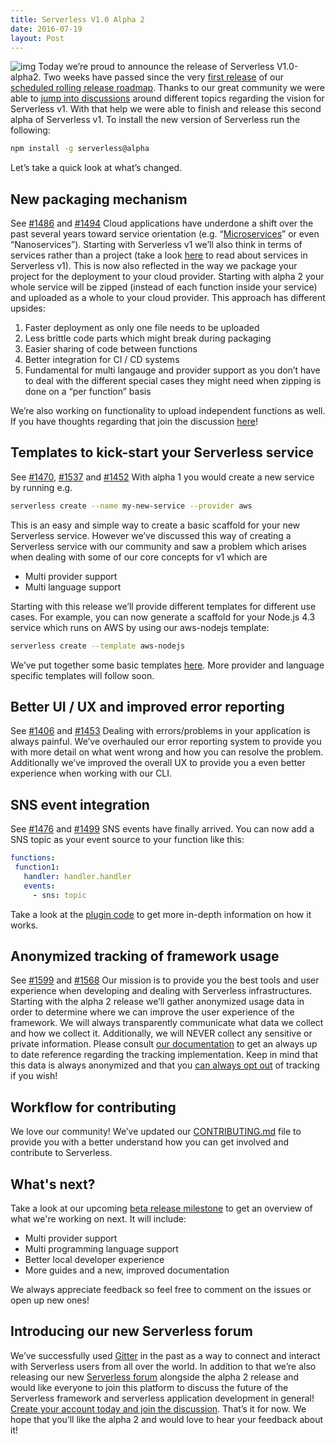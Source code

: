 ```yaml
---
title: Serverless V1.0 Alpha 2
date: 2016-07-19
layout: Post
---
```


![img](http://blog.serverless.com/wp-content/uploads/2016/07/005adf42-d269-43ee-9998-9502487bb99b.gif) Today we’re proud to announce the release of Serverless V1.0-alpha2\. Two weeks have passed since the very [first release](http://blog.serverless.com/serverless-v1-0-alpha1-announcement/) of our [scheduled rolling release roadmap](https://github.com/serverless/serverless/milestones). Thanks to our great community we were able to [jump into discussions](https://github.com/serverless/serverless/issues) around different topics regarding the vision for Serverless v1\. With that help we were able to finish and release this second alpha of Serverless v1. To install the new version of Serverless run the following:

```bash
npm install -g serverless@alpha
```

Let’s take a quick look at what’s changed.

## New packaging mechanism

See [#1486](https://github.com/serverless/serverless/issues/1486) and [#1494](https://github.com/serverless/serverless/pull/1494) Cloud applications have underdone a shift over the past several years toward service orientation (e.g. “[Microservices](https://en.wikipedia.org/wiki/Microservices)” or even “Nanoservices”). Starting with Serverless v1 we’ll also think in terms of services rather than a project (take a look [here](http://blog.serverless.com/building-serverless-framework-v1/) to read about services in Serverless v1). This is now also reflected in the way we package your project for the deployment to your cloud provider. Starting with alpha 2 your whole service will be zipped (instead of each function inside your service) and uploaded as a whole to your cloud provider.  This approach has different upsides:

1.  Faster deployment as only one file needs to be uploaded
2.  Less brittle code parts which might break during packaging
3.  Easier sharing of code between functions
4.  Better integration for CI / CD systems
5.  Fundamental for multi langauge and provider support as you don’t have to deal with the different special cases they might need when zipping is done on a “per function” basis

We’re also working on functionality to upload independent functions as well. If you have thoughts regarding that join the discussion [here](https://github.com/serverless/serverless/issues/1486)!

## Templates to kick-start your Serverless service

See [#1470](https://github.com/serverless/serverless/issues/1470), [#1537](https://github.com/serverless/serverless/pull/1537) and [#1452](https://github.com/serverless/serverless/issues/1452) With alpha 1 you would create a new service by running e.g.

```bash
serverless create --name my-new-service --provider aws
```

This is an easy and simple way to create a basic scaffold for your new Serverless service. However we’ve discussed this way of creating a Serverless service with our community and saw a problem which arises when dealing with some of our core concepts for v1 which are

*   Multi provider support
*   Multi language support

Starting with this release we’ll provide different templates for different use cases. For example, you can now generate a scaffold for your Node.js 4.3 service which runs on AWS by using our aws-nodejs template:

```sh
serverless create --template aws-nodejs
```

We’ve put together some basic templates [here](https://github.com/serverless/serverless/tree/v1.0/lib/plugins/create/templates). More provider and language specific templates will follow soon.

## Better UI / UX and improved error reporting

See [#1406](https://github.com/serverless/serverless/issues/1406) and [#1453](https://github.com/serverless/serverless/pull/1453) Dealing with errors/problems in your application is always painful. We’ve overhauled our error reporting system to provide you with more detail on what went wrong and how you can resolve the problem. Additionally we’ve improved the overall UX to provide you a even better experience when working with our CLI.

## SNS event integration

See [#1476](https://github.com/serverless/serverless/issues/1476) and [#1499](https://github.com/serverless/serverless/pull/1499) SNS events have finally arrived. You can now add a SNS topic as your event source to your function like this:

```yaml
functions:
 function1:
   handler: handler.handler
   events:
     - sns: topic
```

Take a look at the [plugin code](https://github.com/serverless/serverless/tree/v1.0/lib/plugins/aws/deploy/compile/events/sns) to get more in-depth information on how it works.

## Anonymized tracking of framework usage

See [#1599](https://github.com/serverless/serverless/issues/1559) and [#1568](https://github.com/serverless/serverless/pull/1568) Our mission is to provide you the best tools and user experience when developing and dealing with Serverless infrastructures. Starting with the alpha 2 release we’ll gather anonymized usage data in order to determine where we can improve the user experience of the framework. We will always transparently communicate what data we collect and how we collect it. Additionally, we will NEVER collect any sensitive or private information. Please consult [our documentation](https://github.com/serverless/serverless/tree/v1.0/docs/usage-tracking) to get an always up to date reference regarding the tracking implementation. Keep in mind that this data is always anonymized and that you [can always opt out](https://github.com/serverless/serverless/tree/v1.0/lib/plugins/tracking) of tracking if you wish!

## Workflow for contributing

We love our community! We’ve updated our [CONTRIBUTING.md](https://github.com/serverless/serverless/tree/v1.0/CONTRIBUTING.md) file to provide you with a better understand how you can get involved and contribute to Serverless.

## What's next?

Take a look at our upcoming [beta release milestone](https://github.com/serverless/serverless/milestone/11) to get an overview of what we're working on next. It will include:

*   Multi provider support
*   Multi programming language support
*   Better local developer experience
*   More guides and a new, improved documentation

We always appreciate feedback so feel free to comment on the issues or open up new ones!

## Introducing our new Serverless forum

We’ve successfully used [Gitter](https://gitter.im/serverless/serverless) in the past as a way to connect and interact with Serverless users from all over the world. In addition to that we’re also releasing our new [Serverless forum](http://forum.serverless.com) alongside the alpha 2 release and would like everyone to join this platform to discuss the future of the Serverless framework and serverless application development in general! [Create your account today and join the discussion](http://forum.serverless.com/). That’s it for now. We hope that you’ll like the alpha 2 and would love to hear your feedback about it!

